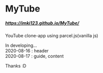 # MyTube 
##### https://imki123.github.io/MyTube/
YouTube clone-app using parcel.js(vanilla js)  

In developing...   
2020-08-16 : header  
2020-08-17 : guide, content  

Thanks :D
